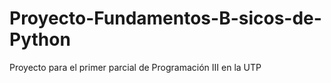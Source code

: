 # Proyecto-Fundamentos-B-sicos-de-Python
Proyecto para el primer parcial de Programación III en la UTP
